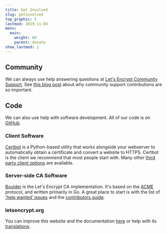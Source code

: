 ```yaml
---
title: Get Involved
slug: getinvolved
top_graphic: 5
lastmod: 2019-11-04
menu:
  main:
    weight: 60
    parent: donate
show_lastmod: 1
---
```



## Community

We can always use help answering questions at [Let's Encrypt Community Support](https://community.letsencrypt.org/). See [this blog post](/2015/08/13/lets-encrypt-community-support.html) about why community support contributions are so important.

## Code

We can also use help with software development. All of our code is on [GitHub](https://github.com/letsencrypt/).

### Client Software

[Certbot](https://github.com/certbot/certbot) is a Python-based utility that works alongside your webserver to automatically obtain a certificate and convert a website to HTTPS. Certbot is the client we recommend that most people start with. Many other [third party client options](/docs/client-options) are available.

### Server-side CA Software

[Boulder](https://github.com/letsencrypt/boulder) is the Let's Encrypt CA implementation. It's based on the [ACME](https://tools.ietf.org/html/rfc8555) protocol, and written primarily in Go. A great place to start is with the list of ['help wanted' issues](https://github.com/letsencrypt/boulder/labels/help%20wanted) and the [contributors guide](https://github.com/letsencrypt/boulder/blob/master/CONTRIBUTING.md).

### letsencrypt.org

You can improve this website and the documentation [here](https://github.com/letsencrypt/website) or help with its [translations](https://github.com/letsencrypt/website/blob/master/TRANSLATION.md).
